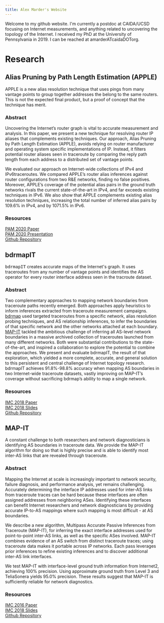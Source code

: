 ```yaml
---
title: Alex Marder's Website
---
```


Welcome to my github website.
I'm currently a postdoc at CAIDA/UCSD focusing on Internet measurements, and anything related to uncovering the topology of the Internet.
I received my PhD at the University of Pennsylvania in 2019.
I can be reached at amarderATcaidaDOTorg.

# Research
## Alias Pruning by Path Length Estimation (APPLE)
APPLE is a new alias resolution technique that uses pings from many vantage points to group together addresses the belong to the same routers.
This is not the expected final product, but a proof of concept that the technique has merit.

### Abstract
Uncovering the Internet’s router graph is vital to accurate measurement and analysis.
In this paper, we present a new technique for resolving router IP aliases that complements existing techniques.
Our approach, Alias Pruning by Path Length Estimation (APPLE), avoids relying on router manufacturer and operating system specific implementations of IP.
Instead, it filters potential router aliases seen in traceroute by comparing the reply path length from each address to a distributed set of vantage points.

We evaluated our approach on Internet-wide collections of IPv4 and IPv6traceroutes.
We compared APPLE’s router alias inferences against router configurations from two R&E networks, finding no false positives.
Moreover, APPLE’s coverage of the potential alias pairs in the ground truth networks rivals the current state-of-the-art in IPv4, and far exceeds existing techniques in IPv6.
We also show that APPLE complements existing alias resolution techniques, increasing the total number of inferred alias pairs by 109.6% in IPv4, and by 1071.5% in IPv6.

### Resources
[PAM 2020 Paper](data/apple/apple.pdf)<br />
[PAM 2020 Presentation](https://www.youtube.com/watch?v=GU_MJQGYXFQ)<br />
[Github Repository](https://github.com/alexmarder/apple)

## bdrmapIT
<tt>bdrmapIT</tt> creates accurate maps of the Internet's graph.
It uses traceroutes from any number of vantage points and identifies the AS operator for every router interface address seen in the tracroute dataset.

### Abstract
Two complementary approaches to mapping network boundaries from traceroute paths recently emerged.
Both approaches apply heuristics to inform inferences extracted from traceroute measurement campaigns.
[bdrmap](https://www.caida.org/publications/papers/2016/bdrmap/) used targeted traceroutes from a specific network, alias resolution probing techniques, and AS relationship inferences, to infer the boundaries of that specific network and the other networks attached at each boundary.
[MAP-IT](#map-it) tackled the ambitious challenge of inferring all AS-level network boundaries in a massive archived collection of traceroutes launched from many different networks.
Both were substantial contributions to the state-of-the-art, and inspired a collaboration to explore the potential to combine the approaches.
We present and evaluate bdrmapIT, the result of that exploration, which yielded a more complete, accurate, and general solution to this persistent and central challenge of Internet topology research.
bdrmapIT achieves 91.8%-98.8% accuracy when mapping AS boundaries in two Internet-wide traceroute datasets, vastly improving on MAP-IT’s coverage without sacrificing bdrmap’s ability to map a single network.

### Resources
[IMC 2018 Paper]((data/bdrmapit/bdrmapit_paper.pdf))<br />
[IMC 2018 Slides](data/bdrmapit/bdrmapit_slides.pdf)<br />
[Github Repository](https://github.com/alexmarder/bdrmapit)

## MAP-IT
A constant challenge to both researchers and network diagnosticians is identifying AS boundaries in traceroute data.
We provide the MAP-IT algorithm for doing so that is highly precise and is able to identify most inter-AS links that are revealed through traceroute.

### Abstract
Mapping the Internet at scale is increasingly important to network security, failure diagnosis, and performance analysis, yet remains challenging.
Accurately determining the interface IP addresses used for inter-AS links from traceroute traces can be hard because these interfaces are often assigned addresses from neighboring ASes.
Identifying these interfaces can benefit Internet researchers and network diagnosticians by providing accurate IP-to-AS mappings where such mapping is most difficult - at AS boundaries.

We describe a new algorithm, Multipass Accurate Passive Inferences from Traceroute (MAP-IT), for inferring the exact interface addresses used for point-to-point inter-AS links, as well as the specific ASes involved.
MAP-IT combines evidence of an AS switch from distinct traceroute traces; using traceroute data makes it portable across IP networks.
Each pass leverages prior inferences to refine existing inferences and to discover additional inter-AS link interfaces.

We test MAP-IT with interface-level ground truth information from Internet2, achieving 100% precision.
Using approximate ground truth from Level 3 and TeliaSonera yields 95.0% precision.
These results suggest that MAP-IT is sufficiently reliable for network diagnostics.

### Resources
[IMC 2016 Paper](data/mapit/mapit_paper.pdf)<br />
[IMC 2018 Slides](data/mapit/mapit_imc_slides.pdf)<br />
[Github Repository](https://github.com/alexmarder/MAP-IT)
